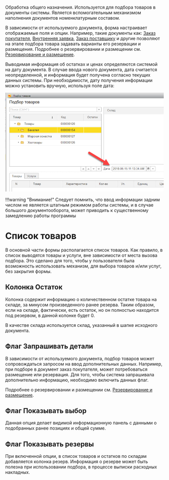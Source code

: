 ﻿Обработка общего назначения. Используется для подбора товаров в документы системы. Является вспомогательным механизмом наполнения документов номенклатурным составом.

В зависимости от используемого документа, форма настраивает отображаемые поля и опции. Например, такие документы как: [Заказ покупателя](/d/SalesOrder), [Внутренняя заявка](/d/InternalOrder), [Заказ поставщику](/d/PurchaseOrder) и другие позволяют на этапе подбора товара задавать варианты его резервации и размещения. Подробнее о резервировании и размещении см. [Резервирование и размещение](/Warehousing).

Выводимая информация об остатках и ценах определяются системой на дату документа. В случае ввода нового документа, дата считается неопределенной, и информация  будет получена согласно текущих данных системы. При необходимости, дату получения информации можно установить вручную, используя поле дата:

![](../img/2018_06_24_02_42_231.png)

!!!warning "Внимание!"
	Следует помнить, что ввод информации задним числом не является штатным режимом работы системы, и в случае большого документооборота, может приводить к существенному замедлению работы программы

# Список товаров

В основной части формы располагается список товаров. Как правило, в список выводятся товары и услуги, вне зависимости от места вызова подбора. Это сделано для того, чтобы у пользователя была возможность использовать механизм, для выбора товаров и/или услуг, без закрытия формы.

## Колонка Остаток

Колонка содержит информацию о количественном остатке товара на складе, за минусом произведенного ранее резерва. Таким образом, если на складе, фактически, есть остаток, но он полностью находится под резервом, в данной колонке будет 0.

В качестве склада используется склад, указанный в шапке исходного документа.

## Флаг Запрашивать детали

В зависимости от используемого документа, подбор товаров может сопровождаться запросом на ввод дополнительных данных. Например, при подборе в документ заказ покупателя, может потребоваться размещение или резервация. Для того, чтобы система запрашивала дополнительно информацию, необходимо включить данных флаг.

Подробнее о резервировании и размещении см. [Резервирование и размещение](/Warehousing).

## Флаг Показывать выбор

Данная опция делает видимой информационную панель с данными о подобранных ранее позициях и общей сумме.

## Флаг Показывать резервы

При включенной опции, в список товаров и остатков по складам добавляется колонка резерв. Информация о резерве может быть полезна при использовании подбора, в процессе выписки расходных накладных.